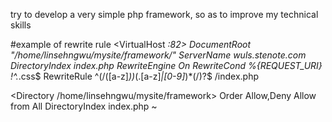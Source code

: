 
try to develop a very simple php framework, so as to improve my technical skills

#example of rewrite rule
<VirtualHost *:82>
    DocumentRoot "/home/linsehngwu/mysite/framework/"
    ServerName wuls.stenote.com
    DirectoryIndex index.php
    RewriteEngine On
    RewriteCond %{REQUEST_URI} !^.*\.css$
    RewriteRule ^(\/([a-z]*))*(\.[a-z]*|[0-9]*)*(\/)?$ /index.php
</VirtualHost>

<Directory /home/linsehngwu/mysite/framework>
    Order Allow,Deny
    Allow from All
    DirectoryIndex index.php
</Directory>
    ~                        
